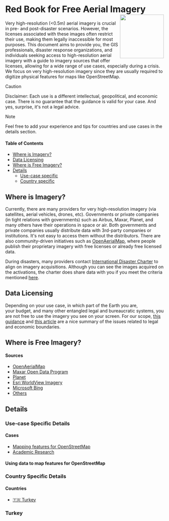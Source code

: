 # Red Book for Free Aerial Imagery <a href='https://yercizenler.org'><img src='https://yercizenler.org/wp-content/uploads/2018/09/yer-cizenlerlogo.png' align="right" height="139" /></a>

Very high-resolution (<0.5m) aerial imagery is crucial in pre- and post-disaster scenarios. However, the licenses associated with these images often restrict their use, making them legally inaccessible for most purposes. This document aims to provide you, the GIS professionals, disaster response organizations, and individuals seeking access to high-resolution aerial imagery with a guide to imagery sources that offer licenses, allowing for a wide range of use cases, especially during a crisis. We focus on very high-resolution imagery since they are usually required to digitize physical features for maps like OpenStreetMap.

> [!CAUTION]
> Disclaimer: Each use is a different intellectual, geopolitical, and economic case. There is no guarantee that the guidance is valid for your case. And yes, surprise, it's not a legal advice.

> [!NOTE]
> Feel free to add your experience and tips for countries and use cases in the details section.

#### Table of Contents
- [Where is Imagery?](##Where-is-Imagery?)
- [Data Licensing](##Data-Licensing)
- [Where is Free Imagery?](##Where-is-Free-Imagery?)
- [Details](##Details)
  - [Use-case specific](###Use-case-Specific-Details)
  - [Country specific](###Country-Specific-Details)

## Where is Imagery?
Currently, there are many providers for very high-resolution imagery (via satellites, aerial vehicles, drones, etc). Governments or private companies (in tight relations with governments) such as Airbus, Maxar, Planet, and many others have their operations in space or air. Both governments and private companies usually distribute data with 3rd-party companies or institutions. It's not easy to access them without the distributors. There are also community-driven initiatives such as [OpenAerialMap](openaerialmap.org), where people publish their proprietary imagery with free licenses or already free licensed data.

During disasters, many providers contact [International Disaster Charter](https://disasterscharter.org/web/guest/about-the-charter) to align on imagery acquisitions. Although you can see the images acquired on the activations, the charter does share data with you if you meet the criteria mentioned [here](https://disasterscharter.org/web/guest/how-to-register-as-a-user).

## Data Licensing
Depending on your use case, in which part of the Earth you are, your budget, and many other entangled legal and bureaucratic systems, you are not free to use the imagery you see on your screen. For our scope, [this guidance](https://gkhub.earthobservations.org/packages/p0zg8-02b56) and [this article](https://joemorrison.medium.com/the-commercial-satellite-imagery-business-model-is-broken-6f0e437ec29d) are a nice summary of the issues related to legal and economic boundaries.

## Where is Free Imagery?

#### Sources
- [OpenAerialMap](####OpenAerialMap)
- [Maxar Open Data Program](####Maxar-Open-Data-Program)
- [Planet](####Planet)
- [Esri WorldView Imagery](####Esri-WorldView-Imagery)
- [Microsoft Bing](####Microsoft-Bing)
- [Others](####Others)

## Details

### Use-case Specific Details

#### Cases
- [Mapping features for OpenStreetMap](####Using-data-to-map-features-for-OpenStreetMap)
- [Academic Research](####Academic-Research)

#### Using data to map features for OpenStreetMap

### Country Specific Details

#### Countries
- [:tr: Turkey](###Turkey)

### Turkey

